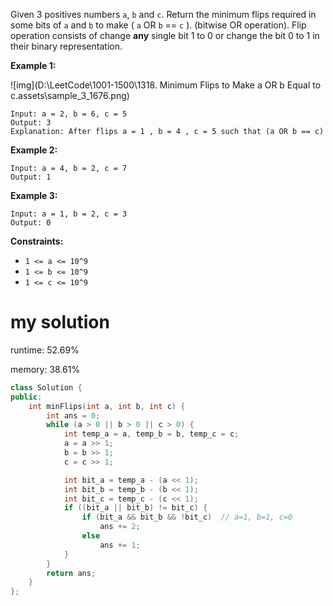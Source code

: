 Given 3 positives numbers `a`, `b` and `c`. Return the minimum flips required in some bits of `a` and `b` to make ( `a` OR `b` == `c` ). (bitwise OR operation).
Flip operation consists of change **any** single bit 1 to 0 or change the bit 0 to 1 in their binary representation.

 

**Example 1:**

![img](D:\LeetCode\1001-1500\1318. Minimum Flips to Make a OR b Equal to c.assets\sample_3_1676.png)

```
Input: a = 2, b = 6, c = 5
Output: 3
Explanation: After flips a = 1 , b = 4 , c = 5 such that (a OR b == c)
```

**Example 2:**

```
Input: a = 4, b = 2, c = 7
Output: 1
```

**Example 3:**

```
Input: a = 1, b = 2, c = 3
Output: 0
```

 

**Constraints:**

- `1 <= a <= 10^9`
- `1 <= b <= 10^9`
- `1 <= c <= 10^9`

# my solution

runtime: 52.69%

memory: 38.61%

```C++
class Solution {
public:
    int minFlips(int a, int b, int c) {
        int ans = 0;
        while (a > 0 || b > 0 || c > 0) {
            int temp_a = a, temp_b = b, temp_c = c;
            a = a >> 1;
            b = b >> 1;
            c = c >> 1;

            int bit_a = temp_a - (a << 1);
            int bit_b = temp_b - (b << 1);
            int bit_c = temp_c - (c << 1);
            if ((bit_a || bit_b) != bit_c) {
                if (bit_a && bit_b && !bit_c)  // a=1, b=1, c=0
                    ans += 2;
                else 
                    ans += 1;
            }
        }
        return ans;
    }
};
```

